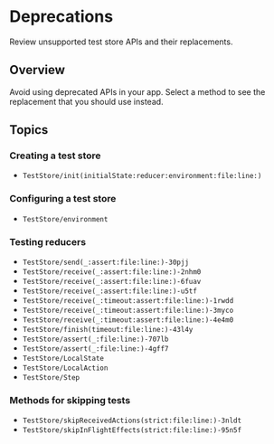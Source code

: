 # Deprecations

Review unsupported test store APIs and their replacements.

## Overview

Avoid using deprecated APIs in your app. Select a method to see the replacement that you should use instead.

## Topics

### Creating a test store

- ``TestStore/init(initialState:reducer:environment:file:line:)``

### Configuring a test store

- ``TestStore/environment``

### Testing reducers

- ``TestStore/send(_:assert:file:line:)-30pjj``
- ``TestStore/receive(_:assert:file:line:)-2nhm0``
- ``TestStore/receive(_:assert:file:line:)-6fuav``
- ``TestStore/receive(_:assert:file:line:)-u5tf``
- ``TestStore/receive(_:timeout:assert:file:line:)-1rwdd``
- ``TestStore/receive(_:timeout:assert:file:line:)-3myco``
- ``TestStore/receive(_:timeout:assert:file:line:)-4e4m0``
- ``TestStore/finish(timeout:file:line:)-43l4y``
- ``TestStore/assert(_:file:line:)-707lb``
- ``TestStore/assert(_:file:line:)-4gff7``
- ``TestStore/LocalState``
- ``TestStore/LocalAction``
- ``TestStore/Step``

### Methods for skipping tests

- ``TestStore/skipReceivedActions(strict:file:line:)-3nldt``
- ``TestStore/skipInFlightEffects(strict:file:line:)-95n5f``
